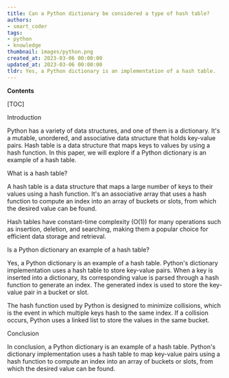 ```yaml
---
title: Can a Python dictionary be considered a type of hash table?
authors:
- smart_coder
tags:
- python
- knowledge
thumbnail: images/python.png
created_at: 2023-03-06 00:00:00
updated_at: 2023-03-06 00:00:00
tldr: Yes, a Python dictionary is an implementation of a hash table.
---
```


**Contents**

[TOC]

Introduction

Python has a variety of data structures, and one of them is a dictionary. It's a mutable, unordered, and associative data structure that holds key-value pairs. Hash table is a data structure that maps keys to values by using a hash function. In this paper, we will explore if a Python dictionary is an example of a hash table.

What is a hash table?

A hash table is a data structure that maps a large number of keys to their values using a hash function. It's an associative array that uses a hash function to compute an index into an array of buckets or slots, from which the desired value can be found.

Hash tables have constant-time complexity (O(1)) for many operations such as insertion, deletion, and searching, making them a popular choice for efficient data storage and retrieval.

Is a Python dictionary an example of a hash table?

Yes, a Python dictionary is an example of a hash table. Python's dictionary implementation uses a hash table to store key-value pairs. When a key is inserted into a dictionary, its corresponding value is parsed through a hash function to generate an index. The generated index is used to store the key-value pair in a bucket or slot. 

The hash function used by Python is designed to minimize collisions, which is the event in which multiple keys hash to the same index. If a collision occurs, Python uses a linked list to store the values in the same bucket.

Conclusion

In conclusion, a Python dictionary is an example of a hash table. Python's dictionary implementation uses a hash table to map key-value pairs using a hash function to compute an index into an array of buckets or slots, from which the desired value can be found.
